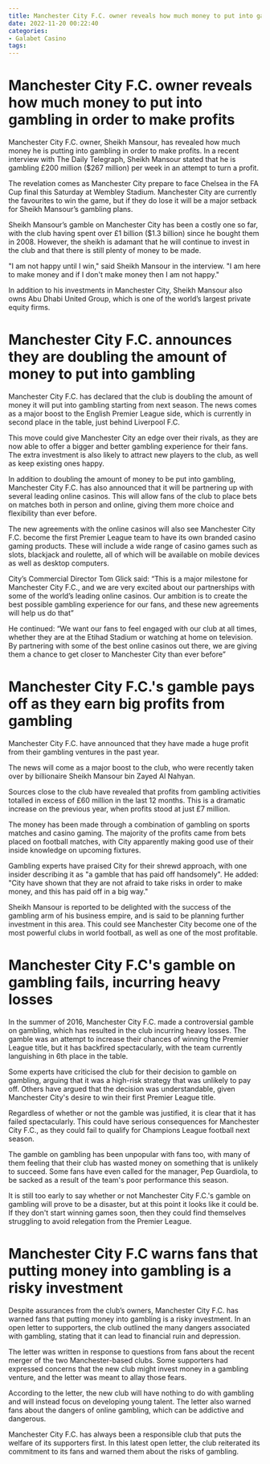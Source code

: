 ```yaml
---
title: Manchester City F.C. owner reveals how much money to put into gambling in order to make profits
date: 2022-11-20 00:22:40
categories:
- Galabet Casino
tags:
---
```



#  Manchester City F.C. owner reveals how much money to put into gambling in order to make profits

Manchester City F.C. owner, Sheikh Mansour, has revealed how much money he is putting into gambling in order to make profits. In a recent interview with The Daily Telegraph, Sheikh Mansour stated that he is gambling £200 million ($267 million) per week in an attempt to turn a profit.

The revelation comes as Manchester City prepare to face Chelsea in the FA Cup final this Saturday at Wembley Stadium. Manchester City are currently the favourites to win the game, but if they do lose it will be a major setback for Sheikh Mansour’s gambling plans.

Sheikh Mansour’s gamble on Manchester City has been a costly one so far, with the club having spent over £1 billion ($1.3 billion) since he bought them in 2008. However, the sheikh is adamant that he will continue to invest in the club and that there is still plenty of money to be made.

"I am not happy until I win," said Sheikh Mansour in the interview. "I am here to make money and if I don't make money then I am not happy."

In addition to his investments in Manchester City, Sheikh Mansour also owns Abu Dhabi United Group, which is one of the world’s largest private equity firms.

#  Manchester City F.C. announces they are doubling the amount of money to put into gambling

Manchester City F.C. has declared that the club is doubling the amount of money it will put into gambling starting from next season. The news comes as a major boost to the English Premier League side, which is currently in second place in the table, just behind Liverpool F.C.

This move could give Manchester City an edge over their rivals, as they are now able to offer a bigger and better gambling experience for their fans. The extra investment is also likely to attract new players to the club, as well as keep existing ones happy.

In addition to doubling the amount of money to be put into gambling, Manchester City F.C. has also announced that it will be partnering up with several leading online casinos. This will allow fans of the club to place bets on matches both in person and online, giving them more choice and flexibility than ever before.

The new agreements with the online casinos will also see Manchester City F.C. become the first Premier League team to have its own branded casino gaming products. These will include a wide range of casino games such as slots, blackjack and roulette, all of which will be available on mobile devices as well as desktop computers.

City’s Commercial Director Tom Glick said: “This is a major milestone for Manchester City F.C., and we are very excited about our partnerships with some of the world’s leading online casinos. Our ambition is to create the best possible gambling experience for our fans, and these new agreements will help us do that”

He continued: “We want our fans to feel engaged with our club at all times, whether they are at the Etihad Stadium or watching at home on television. By partnering with some of the best online casinos out there, we are giving them a chance to get closer to Manchester City than ever before”

#  Manchester City F.C.'s gamble pays off as they earn big profits from gambling

Manchester City F.C. have announced that they have made a huge profit from their gambling ventures in the past year.

The news will come as a major boost to the club, who were recently taken over by billionaire Sheikh Mansour bin Zayed Al Nahyan.

Sources close to the club have revealed that profits from gambling activities totalled in excess of £60 million in the last 12 months. This is a dramatic increase on the previous year, when profits stood at just £7 million.

The money has been made through a combination of gambling on sports matches and casino gaming. The majority of the profits came from bets placed on football matches, with City apparently making good use of their inside knowledge on upcoming fixtures.

Gambling experts have praised City for their shrewd approach, with one insider describing it as "a gamble that has paid off handsomely". He added: "City have shown that they are not afraid to take risks in order to make money, and this has paid off in a big way."

Sheikh Mansour is reported to be delighted with the success of the gambling arm of his business empire, and is said to be planning further investment in this area. This could see Manchester City become one of the most powerful clubs in world football, as well as one of the most profitable.

#  Manchester City F.C's gamble on gambling fails, incurring heavy losses

In the summer of 2016, Manchester City F.C. made a controversial gamble on gambling, which has resulted in the club incurring heavy losses. The gamble was an attempt to increase their chances of winning the Premier League title, but it has backfired spectacularly, with the team currently languishing in 6th place in the table.

Some experts have criticised the club for their decision to gamble on gambling, arguing that it was a high-risk strategy that was unlikely to pay off. Others have argued that the decision was understandable, given Manchester City's desire to win their first Premier League title.

Regardless of whether or not the gamble was justified, it is clear that it has failed spectacularly. This could have serious consequences for Manchester City F.C., as they could fail to qualify for Champions League football next season.

The gamble on gambling has been unpopular with fans too, with many of them feeling that their club has wasted money on something that is unlikely to succeed. Some fans have even called for the manager, Pep Guardiola, to be sacked as a result of the team's poor performance this season.

It is still too early to say whether or not Manchester City F.C.'s gamble on gambling will prove to be a disaster, but at this point it looks like it could be. If they don't start winning games soon, then they could find themselves struggling to avoid relegation from the Premier League.

#  Manchester City F.C warns fans that putting money into gambling is a risky investment

Despite assurances from the club’s owners, Manchester City F.C. has warned fans that putting money into gambling is a risky investment. In an open letter to supporters, the club outlined the many dangers associated with gambling, stating that it can lead to financial ruin and depression.

The letter was written in response to questions from fans about the recent merger of the two Manchester-based clubs. Some supporters had expressed concerns that the new club might invest money in a gambling venture, and the letter was meant to allay those fears.

According to the letter, the new club will have nothing to do with gambling and will instead focus on developing young talent. The letter also warned fans about the dangers of online gambling, which can be addictive and dangerous.

Manchester City F.C. has always been a responsible club that puts the welfare of its supporters first. In this latest open letter, the club reiterated its commitment to its fans and warned them about the risks of gambling.